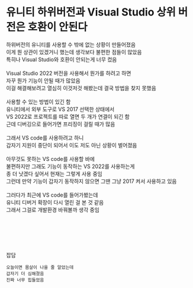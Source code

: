 # 유니티 하위버전과 Visual Studio 상위 버전은 호환이 안된다

하위버전의 유니티를 사용할 수 밖에 없는 상황이 만들어졌음<br/>
이게 뭔 상관이 있겠거니 했는데 생각보다 불편한 점들이 많았음<br/>
특히나 Visual Studio와 호환이 안되는게 너무 컸음<br/>
<br/>
Visual Studio 2022 버전을 사용해서 뭔가를 하려고 하면<br/>
자꾸 뭔가 기능이 안될 때가 많았음<br/>
이걸 해결해보려고 열심히 이것저것 해봤는데 결국 방법을 찾지 못했음<br/>
<br/>
사용할 수 있는 방법이 있긴 함<br/>
유니티에서 외부 도구로 VS 2017 선택한 상태에서<br/>
VS 2022로 프로젝트를 따로 열면 두 개가 연결이 되긴 함<br/>
근데 디버깅으로 들어가면 프리징이 걸릴 때가 많음<br/>
<br/>
그래서 VS code를 사용하려고 하니<br/>
갑자기 지원이 중단이 되어서 이도 저도 아닌 상황이 벌어졌음<br/>
<br/>
아무것도 못하는 VS code를 사용할 바에<br/>
불편하지만 그래도 기능이 동작하는 VS 2022를 사용하는게<br/>
종 더 낫겠다 싶어서 현재는 그렇게 사용 중임<br/>
그런데 만약 기능이 갑자기 동작하지 않으면 그땐 그냥 2017 켜서 사용하고 있음<br/>
<br/>
그러다가 최근에 VS code를 들어가봤는데<br/>
유니티 디버거 확장이 다시 열린 걸 본 것 같음<br/>
그래서 그걸로 개발환경 바꿔볼까 생각 중임<br/>
<br/>
<br/><br/><br/><br/><br/>
잡담
```
오늘이면 몸살이 나을 줄 알았는데
갑자기 더 심해졌음
진짜 너무 힙들었음
```